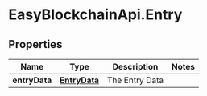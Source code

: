 # EasyBlockchainApi.Entry

## Properties
Name | Type | Description | Notes
------------ | ------------- | ------------- | -------------
**entryData** | [**EntryData**](EntryData.md) | The Entry Data | 


